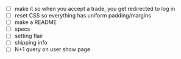 - [ ] make it so when you accept a trade, you get redirected to log in
- [ ] reset CSS so everything has uniform padding/margins
- [ ] make a README
- [ ] specs
- [ ] setting flair
- [ ] shipping info
- [ ] N+1 query on user show page
